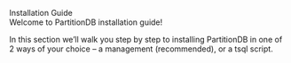 Installation Guide	
Welcome to PartitionDB installation guide!

In this section we’ll walk you step by step to installing PartitionDB in one of 2 ways of your choice – a management (recommended), or a tsql script.
